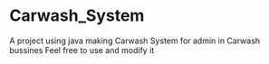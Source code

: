 # Carwash_System
A project using java making Carwash System for admin in Carwash bussines
Feel free to use and modify it
